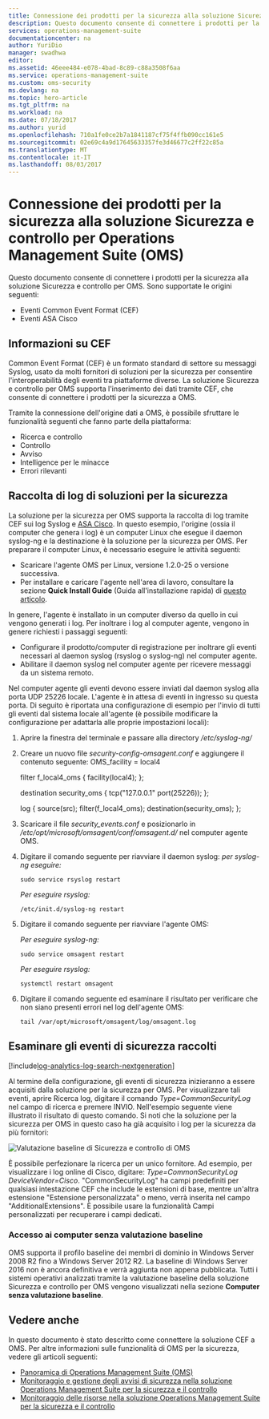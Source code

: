 ```yaml
---
title: Connessione dei prodotti per la sicurezza alla soluzione Sicurezza e controllo per Operations Management Suite (OMS) | Documentazione Microsoft
description: Questo documento consente di connettere i prodotti per la sicurezza alla soluzione Sicurezza e controllo per Operations Management Suite usando Common Event Format.
services: operations-management-suite
documentationcenter: na
author: YuriDio
manager: swadhwa
editor: 
ms.assetid: 46eee484-e078-4bad-8c89-c88a3508f6aa
ms.service: operations-management-suite
ms.custom: oms-security
ms.devlang: na
ms.topic: hero-article
ms.tgt_pltfrm: na
ms.workload: na
ms.date: 07/18/2017
ms.author: yurid
ms.openlocfilehash: 710a1fe0ce2b7a1841187cf75f4ffb090cc161e5
ms.sourcegitcommit: 02e69c4a9d17645633357fe3d46677c2ff22c85a
ms.translationtype: MT
ms.contentlocale: it-IT
ms.lasthandoff: 08/03/2017
---
```

# <a name="connecting-your-security-products-to-the-operations-management-suite-oms-security-and-audit-solution"></a>Connessione dei prodotti per la sicurezza alla soluzione Sicurezza e controllo per Operations Management Suite (OMS) 
Questo documento consente di connettere i prodotti per la sicurezza alla soluzione Sicurezza e controllo per OMS. Sono supportate le origini seguenti:

- Eventi Common Event Format (CEF)
- Eventi ASA Cisco


## <a name="what-is-cef"></a>Informazioni su CEF
Common Event Format (CEF) è un formato standard di settore su messaggi Syslog, usato da molti fornitori di soluzioni per la sicurezza per consentire l'interoperabilità degli eventi tra piattaforme diverse. La soluzione Sicurezza e controllo per OMS supporta l'inserimento dei dati tramite CEF, che consente di connettere i prodotti per la sicurezza a OMS. 

Tramite la connessione dell'origine dati a OMS, è possibile sfruttare le funzionalità seguenti che fanno parte della piattaforma:

- Ricerca e controllo
- Controllo
- Avviso
- Intelligence per le minacce
- Errori rilevanti

## <a name="collection-of-security-solution-logs"></a>Raccolta di log di soluzioni per la sicurezza

La soluzione per la sicurezza per OMS supporta la raccolta di log tramite CEF sui log Syslog e [ASA Cisco](https://blogs.technet.microsoft.com/msoms/2016/08/25/add-your-cisco-asa-logs-to-oms-security/). In questo esempio, l'origine (ossia il computer che genera i log) è un computer Linux che esegue il daemon syslog-ng e la destinazione è la soluzione per la sicurezza per OMS. Per preparare il computer Linux, è necessario eseguire le attività seguenti:

- Scaricare l'agente OMS per Linux, versione 1.2.0-25 o versione successiva.
- Per installare e caricare l'agente nell'area di lavoro, consultare la sezione **Quick Install Guide** (Guida all'installazione rapida) di [questo articolo](https://github.com/Microsoft/OMS-Agent-for-Linux/blob/master/docs/OMS-Agent-for-Linux.md#steps-to-install-the-oms-agent-for-linux).

In genere, l'agente è installato in un computer diverso da quello in cui vengono generati i log. Per inoltrare i log al computer agente, vengono in genere richiesti i passaggi seguenti:

- Configurare il prodotto/computer di registrazione per inoltrare gli eventi necessari al daemon syslog (rsyslog o syslog-ng) nel computer agente.
- Abilitare il daemon syslog nel computer agente per ricevere messaggi da un sistema remoto.

Nel computer agente gli eventi devono essere inviati dal daemon syslog alla porta UDP 25226 locale. L'agente è in attesa di eventi in ingresso su questa porta. Di seguito è riportata una configurazione di esempio per l'invio di tutti gli eventi dal sistema locale all'agente (è possibile modificare la configurazione per adattarla alle proprie impostazioni locali):

1. Aprire la finestra del terminale e passare alla directory */etc/syslog-ng/* 
2. Creare un nuovo file *security-config-omsagent.conf* e aggiungere il contenuto seguente: OMS_facility = local4
    
    filter f_local4_oms { facility(local4); };

    destination security_oms { tcp("127.0.0.1" port(25226)); };

    log { source(src); filter(f_local4_oms); destination(security_oms); };
    
3. Scaricare il file *security_events.conf* e posizionarlo in */etc/opt/microsoft/omsagent/conf/omsagent.d/* nel computer agente OMS.
4. Digitare il comando seguente per riavviare il daemon syslog: *per syslog-ng eseguire:*
    
    ```
    sudo service rsyslog restart
    ```

    *Per eseguire rsyslog:*
    
    ```
    /etc/init.d/syslog-ng restart
    ```
5. Digitare il comando seguente per riavviare l'agente OMS:

    *Per eseguire syslog-ng:*
    
    ```
    sudo service omsagent restart
    ```

    *Per eseguire rsyslog:*
    
    ```
    systemctl restart omsagent
    ```
6. Digitare il comando seguente ed esaminare il risultato per verificare che non siano presenti errori nel log dell'agente OMS:

    ``` 
    tail /var/opt/microsoft/omsagent/log/omsagent.log
    ```

## <a name="reviewing-collected-security-events"></a>Esaminare gli eventi di sicurezza raccolti

[!include[log-analytics-log-search-nextgeneration](../../includes/log-analytics-log-search-nextgeneration.md)]

Al termine della configurazione, gli eventi di sicurezza inizieranno a essere acquisiti dalla soluzione per la sicurezza per OMS. Per visualizzare tali eventi, aprire Ricerca log, digitare il comando *Type=CommonSecurityLog* nel campo di ricerca e premere INVIO. Nell'esempio seguente viene illustrato il risultato di questo comando. Si noti che la soluzione per la sicurezza per OMS in questo caso ha già acquisito i log per la sicurezza da più fornitori:
   
![Valutazione baseline di Sicurezza e controllo di OMS](./media/oms-security-connect-products/oms-security-connect-products-fig1.png)

È possibile perfezionare la ricerca per un unico fornitore. Ad esempio, per visualizzare i log online di Cisco, digitare: *Type=CommonSecurityLog DeviceVendor=Cisco*. "CommonSecurityLog" ha campi predefiniti per qualsiasi intestazione CEF che include le estensioni di base, mentre un'altra estensione "Estensione personalizzata" o meno, verrà inserita nel campo "AdditionalExtensions". È possibile usare la funzionalità Campi personalizzati per recuperare i campi dedicati. 

### <a name="accessing-computers-missing-baseline-assessment"></a>Accesso ai computer senza valutazione baseline
OMS supporta il profilo baseline dei membri di dominio in Windows Server 2008 R2 fino a Windows Server 2012 R2. La baseline di Windows Server 2016 non è ancora definitiva e verrà aggiunta non appena pubblicata. Tutti i sistemi operativi analizzati tramite la valutazione baseline della soluzione Sicurezza e controllo per OMS vengono visualizzati nella sezione **Computer senza valutazione baseline**.

## <a name="see-also"></a>Vedere anche
In questo documento è stato descritto come connettere la soluzione CEF a OMS. Per altre informazioni sulle funzionalità di OMS per la sicurezza, vedere gli articoli seguenti:

* [Panoramica di Operations Management Suite (OMS)](operations-management-suite-overview.md)
* [Monitoraggio e gestione degli avvisi di sicurezza nella soluzione Operations Management Suite per la sicurezza e il controllo](oms-security-responding-alerts.md)
* [Monitoraggio delle risorse nella soluzione Operations Management Suite per la sicurezza e il controllo](oms-security-monitoring-resources.md)

